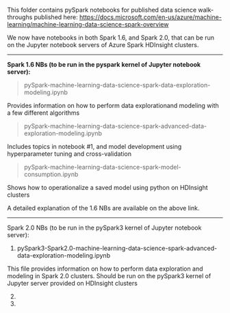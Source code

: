 This folder contains pySpark notebooks for published data science walk-throughs published here: https://docs.microsoft.com/en-us/azure/machine-learning/machine-learning-data-science-spark-overview

We now have notebooks in both Spark 1.6, and Spark 2.0, that can be run on the Jupyter notebook servers of Azure Spark HDInsight clusters.

------------------------------------------------------------------------------------------------------------
<b>Spark 1.6 NBs (to be run in the pyspark kernel of Jupyter notebook server):</b>


> pySpark-machine-learning-data-science-spark-data-exploration-modeling.ipynb

Provides information on how to perform data explorationand modeling with a few different algorithms


> pySpark-machine-learning-data-science-spark-advanced-data-exploration-modeling.ipynb

Includes topics in notebook #1, and model development using hyperparameter tuning and cross-validation


> pySpark-machine-learning-data-science-spark-model-consumption.ipynb

Shows how to operationalize a saved model using python on HDInsight clusters


A detailed explanation of the 1.6 NBs are available on the above link.

-------------------------------------------------------------------------------------------------------------
Spark 2.0 NBs (to be run in the pySpark3 kernel of Jupyter notebook server):

1. pySpark3-Spark2.0-machine-learning-data-science-spark-advanced-data-exploration-modeling.ipynb

This file provides information on how to perform data exploration and modeling in Spark 2.0 clusters. Should be run on the pySpark3 kernel of Jupyter server provided on HDInsight clusters

2. 

3. 



